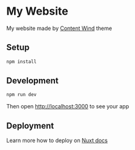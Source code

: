 # My Website

My website made by [Content Wind](https://content-wind.nuxt.space) theme

## Setup

```bash
npm install
```

## Development

```bash
npm run dev
```

Then open [http://localhost:3000](http://localhost:3000) to see your app

## Deployment

Learn more how to deploy on [Nuxt docs](https://nuxt.com/docs/getting-started/deployment)
